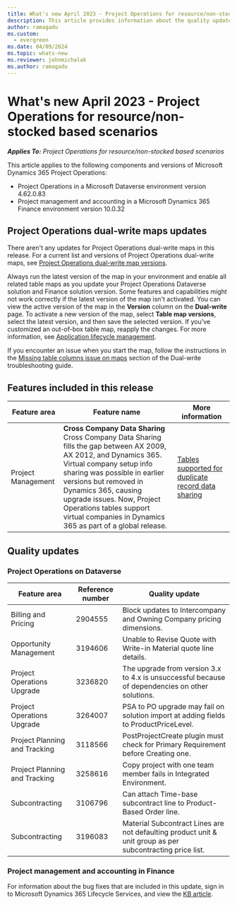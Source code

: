 ```yaml
---
title: What's new April 2023 - Project Operations for resource/non-stocked based scenarios
description: This article provides information about the quality updates that are available in the April 2023 release of Microsoft Dynamics 365 Project Operations for resource/non-stocked based scenarios.
author: ramagadu
ms.custom:
  - evergreen
ms.date: 04/09/2024
ms.topic: whats-new
ms.reviewer: johnmichalak 
ms.author: ramagadu
---
```


# What's new April 2023 - Project Operations for resource/non-stocked based scenarios

_**Applies To:** Project Operations for resource/non-stocked based scenarios_

This article applies to the following components and versions of Microsoft Dynamics 365 Project Operations:

- Project Operations in a Microsoft Dataverse environment version 4.62.0.83
- Project management and accounting in a Microsoft Dynamics 365 Finance environment version 10.0.32

## Project Operations dual-write maps updates

There aren't any updates for Project Operations dual-write maps in this release. For a current list and versions of Project Operations dual-write maps, see [Project Operations dual-write map versions](../environment/resource-dual-write-maps.md).

Always run the latest version of the map in your environment and enable all related table maps as you update your Project Operations Dataverse solution and Finance solution version. Some features and capabilities might not work correctly if the latest version of the map isn't activated. You can view the active version of the map in the **Version** column on the **Dual-write** page. To activate a new version of the map, select **Table map versions**, select the latest version, and then save the selected version. If you've customized an out-of-box table map, reapply the changes. For more information, see [Application lifecycle management](/dynamics365/fin-ops-core/dev-itpro/data-entities/dual-write/app-lifecycle-management).

If you encounter an issue when you start the map, follow the instructions in the [Missing table columns issue on maps](/dynamics365/fin-ops-core/dev-itpro/data-entities/dual-write/dual-write-troubleshooting-finops-upgrades#missing-table-columns-issue-on-maps) section of the Dual-write troubleshooting guide.

## Features included in this release

| Feature area | Feature name | More information |
| --- | --- | --- |
| Project Management | **Cross Company Data Sharing**</br>Cross Company Data Sharing fills the gap between AX 2009, AX 2012, and Dynamics 365. Virtual company setup info sharing was possible in earlier versions but removed in Dynamics 365, causing upgrade issues. Now, Project Operations tables support virtual companies in Dynamics 365 as part of a global release. | [Tables supported for duplicate record data sharing](/dynamics365/fin-ops-core/dev-itpro/sysadmin/drs-srs-tables) |

## Quality updates

### Project Operations on Dataverse

| Feature area | Reference number | Quality update |
| --- | --- | --- |
|Billing and Pricing|2904555|Block updates to Intercompany and Owning Company pricing dimensions.|
|Opportunity Management|3194606|Unable to Revise Quote with Write-in Material quote line details.|
|Project Operations Upgrade|3236820|The upgrade from version 3.x to 4.x is unsuccessful because of dependencies on other solutions.|
|Project Operations Upgrade|3264007|PSA to PO upgrade may fail on solution import at adding fields to ProductPriceLevel.|
|Project Planning and Tracking|3118566|PostProjectCreate plugin must check for Primary Requirement before Creating one.|
|Project Planning and Tracking|3258616|Copy project with one team member fails in Integrated Environment.|
|Subcontracting|3106796|Can attach Time-base subcontract line to Product-Based Order line.|
|Subcontracting|3196083|Material Subcontract Lines are not defaulting product unit & unit group as per subcontracting price list.|

### Project management and accounting in Finance

For information about the bug fixes that are included in this update, sign in to Microsoft Dynamics 365 Lifecycle Services, and view the [KB article](https://fix.lcs.dynamics.com/Issue/Details?bugId=787268).
